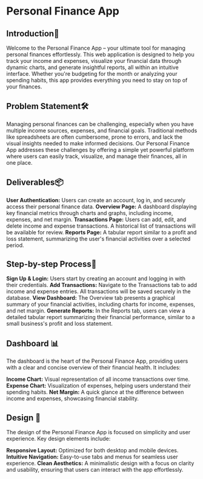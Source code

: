 # Personal Finance App

## Introduction👋

Welcome to the Personal Finance App – your ultimate tool for managing personal finances effortlessly. This web application is designed to help you track your income and expenses, visualize your financial data through dynamic charts, and generate insightful reports, all within an intuitive interface. Whether you're budgeting for the month or analyzing your spending habits, this app provides everything you need to stay on top of your finances.

## Problem Statement🛠️

Managing personal finances can be challenging, especially when you have multiple income sources, expenses, and financial goals. Traditional methods like spreadsheets are often cumbersome, prone to errors, and lack the visual insights needed to make informed decisions. Our Personal Finance App addresses these challenges by offering a simple yet powerful platform where users can easily track, visualize, and manage their finances, all in one place.

## Deliverables📦

**User Authentication:** Users can create an account, log in, and securely access their personal finance data.
**Overview Page:** A dashboard displaying key financial metrics through charts and graphs, including income, expenses, and net margin.
**Transactions Page:** Users can add, edit, and delete income and expense transactions. A historical list of transactions will be available for review.
**Reports Page:** A tabular report similar to a profit and loss statement, summarizing the user's financial activities over a selected period.

## Step-by-step Process📝

**Sign Up & Login:** Users start by creating an account and logging in with their credentials.
**Add Transactions:** Navigate to the Transactions tab to add income and expense entries. All transactions will be saved securely in the database.
**View Dashboard:** The Overview tab presents a graphical summary of your financial activities, including charts for income, expenses, and net margin.
**Generate Reports:** In the Reports tab, users can view a detailed tabular report summarizing their financial performance, similar to a small business's profit and loss statement.

## Dashboard 📊

The dashboard is the heart of the Personal Finance App, providing users with a clear and concise overview of their financial health. It includes:

**Income Chart:** Visual representation of all income transactions over time.
**Expense Chart:** Visualization of expenses, helping users understand their spending habits.
**Net Margin:** A quick glance at the difference between income and expenses, showcasing financial stability.

## Design 🎨

The design of the Personal Finance App is focused on simplicity and user experience. Key design elements include:

**Responsive Layout:** Optimized for both desktop and mobile devices.
**Intuitive Navigation:** Easy-to-use tabs and menus for seamless user experience.
**Clean Aesthetics:** A minimalistic design with a focus on clarity and usability, ensuring that users can interact with the app effortlessly.
